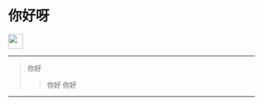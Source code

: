 <h1>你好呀</h1>
<img width="30px" src='https://avatars0.githubusercontent.com/u/41385151?s=40&v=4' />

---
> 你好
>> 你好
>> 你好

---
